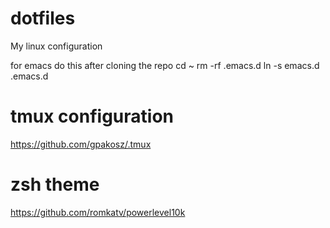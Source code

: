 # dotfiles
My linux configuration

for emacs do this after cloning the repo
cd ~
rm -rf .emacs.d
ln -s emacs.d .emacs.d



# tmux configuration
https://github.com/gpakosz/.tmux

# zsh theme
https://github.com/romkatv/powerlevel10k
